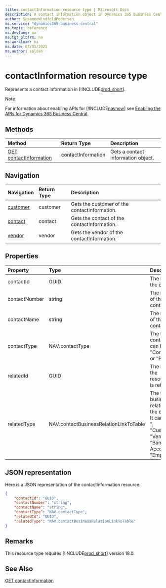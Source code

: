 ```yaml
---
title: contactInformation resource type | Microsoft Docs
description: A contact information object in Dynamics 365 Business Central.
author: SusanneWindfeldPedersen
ms.service: "dynamics365-business-central"
ms.topic: reference
ms.devlang: na
ms.tgt_pltfrm: na
ms.workload: na
ms.date: 03/31/2021
ms.author: solsen
---
```


# contactInformation resource type

<!-- START>DO_NOT_EDIT -->
<!-- IMPORTANT:Do not edit any of the content between here and the END>DO_NOT_EDIT. -->
Represents a contact information in [!INCLUDE[prod_short](../../../includes/prod_short.md)].

> [!NOTE]
> For information about enabling APIs for [!INCLUDE[navnow](../../includes/navnow_md.md)] see [Enabling the APIs for Dynamics 365 Business Central](../enabling-apis-for-dynamics-nav.md).

## Methods

| Method | Return Type|Description |
|:--------------------|:-----------|:-------------------------|
|[GET contactInformation](../api/dynamics_contactinformation_get.md)|contactInformation|Gets a contact information object.|


## Navigation

| Navigation |Return Type| Description |
|:----------|:----------|:-----------------|
|[customer](dynamics_customer.md)|customer |Gets the customer of the contactInformation.|
|[contact](dynamics_contact.md)|contact |Gets the contact of the contactInformation.|
|[vendor](dynamics_vendor.md)|vendor |Gets the vendor of the contactInformation.|

## Properties

| Property           | Type   |Description     |
|:-------------------|:-------|:---------------|
|contactId|GUID|The ID of the contact.|
|contactNumber|string|The number of the contact.|
|contactName|string|The name of the contact.|
|contactType|NAV.contactType|The type of contact. It can be "Company" or "Person".|
|relatedId|GUID|The ID of the resource it is related to.|
|relatedType|NAV.contactBusinessRelationLinkToTable|The type of business relation with the contact. It can be " ", "Customer", "Vendor", "Bank Account" or "Employee".|

## JSON representation

Here is a JSON representation of the contactInformation resource.


```json
{
    "contactId": "GUID",
    "contactNumber": "string",
    "contactName": "string",
    "contactType": "NAV.contactType",
    "relatedId": "GUID",
    "relatedType": "NAV.contactBusinessRelationLinkToTable"
}
```
<!-- IMPORTANT: END>DO_NOT_EDIT -->

## Remarks

This resource type requires [!INCLUDE[prod_short](../../../includes/prod_short.md)] version 18.0.

## See Also
[GET contactInformation](../api/dynamics_contactinformation_get.md)  
